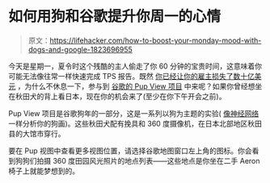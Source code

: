 # 如何用狗和谷歌提升你周一的心情

> 原文：<https://lifehacker.com/how-to-boost-your-monday-mood-with-dogs-and-google-1823696955>

今天是星期一，夏令时这个残酷的主人偷走了你 60 分钟的宝贵时间，这意味着你可能无法像往常一样快速完成 TPS 报告。既然 [你已经让你的雇主损失了数十亿美元](https://gizmodo.com/why-daylight-saving-time-is-pointless-5892438) ，为什么不休息一下，参与到 [谷歌的 Pup View 项目](https://www.blog.google/products/maps/pup-view-home-japans-adorable-akita-dogs/) 中来呢？如果你曾经想坐在秋田犬的背上看日本，现在你的机会来了(至少在你下午开会之前)。



Pup View 项目是谷歌狗年的一部分，这是一系列以狗为主题的实验( [像神经网络](https://quickdraw.withgoogle.com/woof/) 一样分析你的狗画)。这些秋田犬配有挽具和 360 度摄像机，在日本北部地区秋田县的大馆市穿行。

要在 Pup 视图中查看更多视图位置，请选择谷歌地图窗口左上角的图标。你会看到狗狗们拍摄 360 度田园风光照片的地点列表——这些地点是你坐在二手 Aeron 椅子上就能梦想到的。
